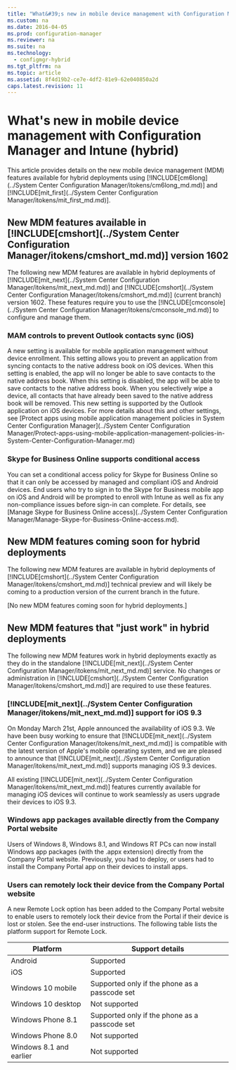 ```yaml
---
title: "What&#39;s new in mobile device management with Configuration Manager and Intune (hybrid)"
ms.custom: na
ms.date: 2016-04-05
ms.prod: configuration-manager
ms.reviewer: na
ms.suite: na
ms.technology: 
  - configmgr-hybrid
ms.tgt_pltfrm: na
ms.topic: article
ms.assetid: 8f4d19b2-ce7e-4df2-81e9-62e040850a2d
caps.latest.revision: 11
---
```

# What&#39;s new in mobile device management with Configuration Manager and Intune (hybrid)
This article provides details on the new mobile device management (MDM) features available for hybrid deployments using [!INCLUDE[cm6long](../System Center Configuration Manager/itokens/cm6long_md.md)] and   [!INCLUDE[mit_first](../System Center Configuration Manager/itokens/mit_first_md.md)].  
  
## New MDM features available in [!INCLUDE[cmshort](../System Center Configuration Manager/itokens/cmshort_md.md)] version 1602  
 The following new MDM features are available in hybrid deployments of [!INCLUDE[mit_next](../System Center Configuration Manager/itokens/mit_next_md.md)] and [!INCLUDE[cmshort](../System Center Configuration Manager/itokens/cmshort_md.md)] (current branch) version 1602. These features require you to use the [!INCLUDE[cmconsole](../System Center Configuration Manager/itokens/cmconsole_md.md)] to configure and manage them.  
  
### MAM controls to prevent Outlook contacts sync (iOS)  
 A new setting is available for mobile application management without device enrollment. This setting allows you to prevent an application from syncing contacts to the native address book on iOS devices. When this setting is enabled, the app will no longer be able to save contacts to the native address book. When this setting is disabled, the app will be able to save contacts to the native address book. When you selectively wipe a device, all contacts that have already been saved to the native address book will be removed. This new setting is supported by the Outlook application on iOS devices. For more details about this and other settings, see [Protect apps using mobile application management policies in System Center Configuration Manager](../System Center Configuration Manager/Protect-apps-using-mobile-application-management-policies-in-System-Center-Configuration-Manager.md)  
  
### Skype for Business Online supports conditional access  
 You can set a conditional access policy for Skype for Business Online so that it can only be accessed by managed and compliant iOS and Android devices. End users who try to sign in to the Skype for Business mobile app on iOS and Android will be prompted to enroll with Intune as well as fix any non-compliance issues before sign-in can complete. For details, see [Manage Skype for Business Online access](../System Center Configuration Manager/Manage-Skype-for-Business-Online-access.md).  
  
## New MDM features coming soon for hybrid deployments  
 The following new  MDM features are available in hybrid deployments of [!INCLUDE[cmshort](../System Center Configuration Manager/itokens/cmshort_md.md)] technical preview and will likely be coming to a production version of the current branch in the future.  
  
 [No new MDM features coming soon for hybrid deployments.]  
  
## New MDM features that "just work" in hybrid deployments  
 The following new MDM features work in hybrid deployments exactly as they do in the  standalone [!INCLUDE[mit_next](../System Center Configuration Manager/itokens/mit_next_md.md)] service. No changes or administration  in [!INCLUDE[cmshort](../System Center Configuration Manager/itokens/cmshort_md.md)] are required to use these features.  
  
### [!INCLUDE[mit_next](../System Center Configuration Manager/itokens/mit_next_md.md)] support for iOS 9.3  
 On Monday March 21st, Apple announced the availability of iOS 9.3. We have been busy working to ensure that [!INCLUDE[mit_next](../System Center Configuration Manager/itokens/mit_next_md.md)] is compatible with the latest version of Apple's mobile operating system, and we are pleased to announce that [!INCLUDE[mit_next](../System Center Configuration Manager/itokens/mit_next_md.md)] supports managing iOS 9.3 devices.  
  
 All existing [!INCLUDE[mit_next](../System Center Configuration Manager/itokens/mit_next_md.md)] features currently available for managing iOS devices will continue to work seamlessly as users upgrade their devices to iOS 9.3.  
  
### Windows app packages available directly from the Company Portal website  
 Users of Windows 8, Windows 8.1, and Windows RT PCs can now install Windows app packages (with the .appx extension) directly from the Company Portal website. Previously, you had to deploy, or users had to install the Company Portal app on their devices to install apps.  
  
### Users can remotely lock their device from the Company Portal website  
 A new Remote Lock option has been added to the Company Portal website to enable users to remotely lock their device from the Portal if their device is lost or stolen. See the end-user instructions. The following table lists the platform support for Remote Lock.  
  
|Platform|Support details|  
|--------------|---------------------|  
|Android|Supported|  
|iOS|Supported|  
|Windows 10 mobile|Supported only if the phone as a passcode set|  
|Windows 10 desktop|Not supported|  
|Windows Phone 8.1|Supported only if the phone as a passcode set|  
|Windows Phone 8.0|Not supported|  
|Windows 8.1 and earlier|Not supported|